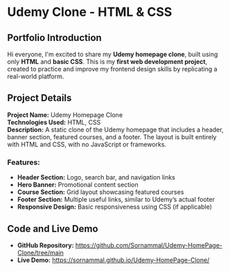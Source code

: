 # Udemy Clone - HTML & CSS

## Portfolio Introduction

Hi everyone, I'm excited to share my **Udemy homepage clone**, built using only **HTML** and **basic CSS**. This is my **first web development project**, created to practice and improve my frontend design skills by replicating a real-world platform.

## Project Details

**Project Name:** Udemy Homepage Clone  
**Technologies Used:** HTML, CSS  
**Description:** A static clone of the Udemy homepage that includes a header, banner section, featured courses, and a footer. The layout is built entirely with HTML and CSS, with no JavaScript or frameworks.  

### Features:

- **Header Section:** Logo, search bar, and navigation links  
- **Hero Banner:** Promotional content section  
- **Course Section:** Grid layout showcasing featured courses  
- **Footer Section:** Multiple useful links, similar to Udemy’s actual footer  
- **Responsive Design:** Basic responsiveness using CSS (if applicable)

## Code and Live Demo

- **GitHub Repository:**  https://github.com/Sornammal/Udemy-HomePage-Clone/tree/main
- **Live Demo:** https://sornammal.github.io/Udemy-HomePage-Clone/
